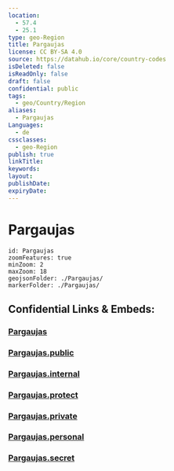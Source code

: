 ```yaml
---
location:
  - 57.4
  - 25.1
type: geo-Region
title: Pargaujas
license: CC BY-SA 4.0
source: https://datahub.io/core/country-codes
isDeleted: false
isReadOnly: false
draft: false
confidential: public
tags:
  - geo/Country/Region
aliases:
  - Pargaujas
Languages:
  - de
cssclasses:
  - geo-Region
publish: true
linkTitle:
keywords:
layout:
publishDate:
expiryDate:
---
```


# Pargaujas

```leaflet
id: Pargaujas
zoomFeatures: true 
minZoom: 2 
maxZoom: 18
geojsonFolder: ./Pargaujas/
markerFolder: ./Pargaujas/
```


## Confidential Links & Embeds: 

### [Pargaujas](/_Standards/Earth/Continent/Europe/Europe~North/Latvia/Counties/Pargaujas.md) 

### [Pargaujas.public](/_public/Earth/Continent/Europe/Europe~North/Latvia/Counties/Pargaujas.public.md) 

### [Pargaujas.internal](/_internal/Earth/Continent/Europe/Europe~North/Latvia/Counties/Pargaujas.internal.md) 

### [Pargaujas.protect](/_protect/Earth/Continent/Europe/Europe~North/Latvia/Counties/Pargaujas.protect.md) 

### [Pargaujas.private](/_private/Earth/Continent/Europe/Europe~North/Latvia/Counties/Pargaujas.private.md) 

### [Pargaujas.personal](/_personal/Earth/Continent/Europe/Europe~North/Latvia/Counties/Pargaujas.personal.md) 

### [Pargaujas.secret](/_secret/Earth/Continent/Europe/Europe~North/Latvia/Counties/Pargaujas.secret.md)

